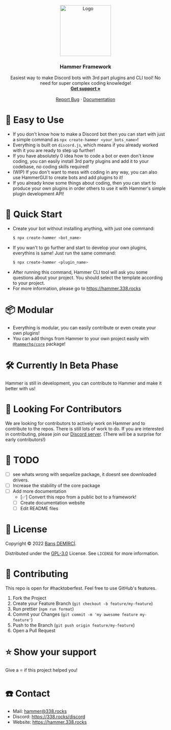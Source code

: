 <p align="center">
    <img src="https://avatars.githubusercontent.com/u/109850261" alt="Logo" width="160" height="160" />
    <h3 align="center">Hammer Framework</h3>
    <p align="center">
        Easiest way to make Discord bots with 3rd part plugins and CLI tool! No need for super complex coding knowledge!
        <br />
        <a href="https://338.rocks/discord"><strong>Get support »</strong></a>
        <br />
        <br />
        <a href="https://github.com/TheHammerHQ/issues">Report Bug</a>
        ·
        <a href="https://hammer.338.rocks/docs">Documentation</a>
    </p>
</p>

# 🎈 Easy to Use

-   If you don't know how to make a Discord bot then you can start with just a simple command as `npx create-hammer <your_bots_name>`!
-   Everything is built on `discord.js`, which means if you already worked with it you are ready to step up further!
-   If you have absolutely 0 idea how to code a bot or even don't know coding, you can easily install 3rd party plugins and add it to your codebase, no coding skills required!
-   (WIP) If you don't want to mess with coding in any way, you can also use HammerGUI to create bots and add plugins to it!
-   If you already know some things about coding, then you can start to produce your own plugins in order others to use it with Hammer's simple plugin development API!

# 🏃 Quick Start

-   Create your bot without installing anything, with just one command:
    ```bash
    $ npx create-hammer <bot_name>
    ```
-   If you wan't to go further and start to develop your own plugins, everythins is same! Just run the same command:
    ```bash
    $ npx create-hammer <plugin_name>
    ```
-   After running this command, Hammer CLI tool will ask you some questions about your project. You should select the template according to your project.
-   For more information, please go to https://hammer.338.rocks

# 📦 Modular

-   Everything is modular, you can easily contribute or even create your own plugins!
-   You can add things from Hammer to your own project easily with [`@hammerhq/core`](https://npmjs.com/@hammerhq/core) package!

# 🛠️ Currently In Beta Phase

Hammer is still in development, you can contribute to Hammer and make it better with us!

# 🧦 Looking For Contributors

We are looking for contributors to actively work on Hammer and to contribute to the repos. There is still lots of work to do. If you are interested in contributing, please join our [Discord server](https://338.rocks/discord). (There will be a surprise for early contributors!)

# 📜 TODO

-   [ ] see whats wrong with sequelize package, it doesnt see downloaded drivers.
-   [ ] Increase the stability of the core package
-   [ ] Add more documentation
    -   [✅] Convert this repo from a public bot to a framework!
    -   [ ] Create documentation website
    -   [ ] Edit README files

# 🔑 License

Copyright © 2022 [Barış DEMİRCİ](https://github.com/barbarbar338).

Distributed under the [GPL-3.0](https://www.gnu.org/licenses/gpl-3.0.html) License. See `LICENSE` for more information.

# 🧦 Contributing

This repo is open for #hacktoberfest. Feel free to use GitHub's features.

1. Fork the Project
2. Create your Feature Branch (`git checkout -b feature/my-feature`)
3. Run prettier (`npm run format`)
4. Commit your Changes (`git commit -m 'my awesome feature my-feature'`)
5. Push to the Branch (`git push origin feature/my-feature`)
6. Open a Pull Request

# ⭐️ Show your support

Give a ⭐️ if this project helped you!

# ☎️ Contact

-   Mail: hammer@338.rocks
-   Discord: https://338.rocks/discord
-   Website: https://hammer.338.rocks
